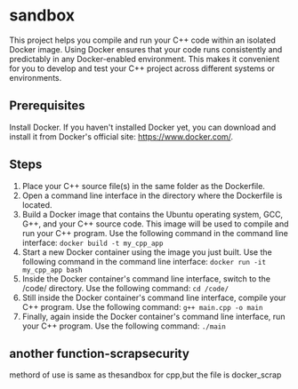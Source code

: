 # sandbox
This project helps you compile and run your C++ code within an isolated Docker image. Using Docker ensures that your code runs consistently and predictably in any Docker-enabled environment. This makes it convenient for you to develop and test your C++ project across different systems or environments.

## Prerequisites
Install Docker. If you haven't installed Docker yet, you can download and install it from Docker's official site: https://www.docker.com/.

## Steps

1. Place your C++ source file(s) in the same folder as the Dockerfile.
2. Open a command line interface in the directory where the Dockerfile is located.
3. Build a Docker image that contains the Ubuntu operating system, GCC, G++, and your C++ source code. This image will be used to compile and run your C++ program. Use the following command in the command line interface:
   `docker build -t my_cpp_app`
4. Start a new Docker container using the image you just built. Use the following command in the command line interface:
   `docker run -it my_cpp_app bash`
5. Inside the Docker container's command line interface, switch to the /code/ directory. Use the following command:
   `cd /code/`
6. Still inside the Docker container's command line interface, compile your C++ program. Use the following command:
   `g++ main.cpp -o main`
7. Finally, again inside the Docker container's command line interface, run your C++ program. Use the following command:
   `./main`

## another function-scrapsecurity
methord of use is same as thesandbox for cpp,but the file is docker_scrap
